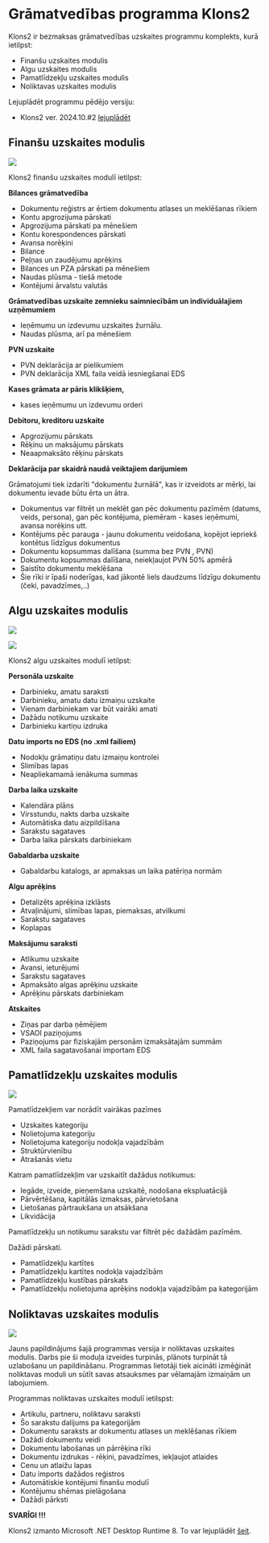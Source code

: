 # Grāmatvedības programma Klons2

Klons2 ir bezmaksas grāmatvedības uzskaites programmu komplekts, kurā ietilpst:
  - Finanšu uzskaites modulis
  - Algu uzskaites modulis
  - Pamatlīdzekļu uzskaites modulis
  - Noliktavas uzskaites modulis

Lejuplādēt programmu pēdējo versiju:
  - Klons2 ver. 2024.10.#2 [lejuplādēt](https://github.com/Camel-RD/Klons2a/releases/latest/download/setup_klons.zip)

## Finanšu uzskaites modulis

![](Img/Klons2f.png?raw=true)

Klons2 finanšu uzskaites modulī ietilpst:

**Bilances grāmatvedība**
  - Dokumentu reģistrs ar ērtiem dokumentu atlases un meklēšanas rīkiem
  - Kontu apgrozijuma pārskati
  - Apgrozijuma pārskati pa mēnešiem
  - Kontu korespondences pārskati
  - Avansa norēķini
  - Bilance
  - Peļņas un zaudējumu aprēķins
  - Bilances un PZA pārskati pa mēnešiem
  - Naudas plūsma - tiešā metode
  - Kontējumi ārvalstu valutās

**Grāmatvedības uzskaite zemnieku saimniecībām un individuālajiem uzņēmumiem**
  - Ieņēmumu un izdevumu uzskaites žurnālu.
  - Naudas plūsma, arī pa mēnešiem

**PVN uzskaite**
  - PVN deklarācija ar pielikumiem 
  - PVN deklarācija XML faila veidā iesniegšanai EDS 

**Kases grāmata ar pāris klikšķiem,**
  - kases ieņēmumu un izdevumu orderi

**Debitoru, kreditoru uzskaite**
  - Apgrozijumu pārskats
  - Rēķinu un maksājumu pārskats
  - Neaapmaksāto rēķinu pārskats

**Deklarācija par skaidrā naudā veiktajiem darijumiem**

Grāmatojumi tiek izdarīti "dokumentu žurnālā", kas ir izveidots ar mērķi, lai dokumentu ievade būtu ērta un ātra.
  - Dokumentus var filtrēt un meklēt gan pēc dokumentu pazīmēm (datums, veids, persona), gan pēc kontējuma, piemēram - kases ieņēmumi, avansa norēķins utt.
  - Kontējums pēc parauga - jaunu dokumentu veidošana, kopējot iepriekš kontētus līdzīgus dokumentus
  - Dokumentu kopsummas dalīšana (summa bez PVN , PVN)
  - Dokumentu kopsummas dalīšana, neiekļaujot PVN 50% apmērā
  - Saistīto dokumentu meklēšana
  - Šie rīki ir īpaši noderīgas, kad jākontē liels daudzums līdzīgu dokumentu (čeki, pavadzīmes,..)
  
  
## Algu uzskaites modulis

![](Img/Klons2a1.png?raw=true)

![](Img/Klons2a2.png?raw=true)

Klons2 algu uzskaites modulī ietilpst:

**Personāla uzskaite**
  - Darbinieku, amatu saraksti
  - Darbinieku, amatu datu izmaiņu uzskaite
  - Vienam darbiniekam var būt vairāki amati
  - Dažādu notikumu uzskaite
  - Darbinieku kartiņu izdruka

**Datu imports no EDS (no .xml failiem)**
  - Nodokļu grāmatiņu datu izmaiņu kontrolei
  - Slimības lapas
  - Neapliekamamā ienākuma summas
  
**Darba laika uzskaite**
  - Kalendāra plāns
  - Virsstundu, nakts darba uzskaite
  - Automātiska datu aizpildīšana
  - Sarakstu sagataves
  - Darba laika pārskats darbiniekam

**Gabaldarba uzskaite**
  - Gabaldarbu katalogs, ar apmaksas un laika patēriņa normām

**Algu aprēķins**
  - Detalizēts aprēķina izklāsts
  - Atvaļinājumi, slimības lapas, piemaksas, atvilkumi
  - Sarakstu sagataves
  - Koplapas

**Maksājumu saraksti**
  - Atlikumu uzskaite
  - Avansi, ieturējumi
  - Sarakstu sagataves
  - Apmaksāto algas aprēķinu uzskaite
  - Aprēķinu pārskats darbiniekam

**Atskaites**
  - Ziņas par darba ņēmējiem
  - VSAOI paziņojums
  - Paziņojums par fiziskajām personām izmaksātajām summām
  - XML faila sagatavošanai importam EDS

## Pamatlīdzekļu uzskaites modulis

![](Img/Klons2p.png?raw=true)

Pamatlīdzekļiem var norādīt vairākas pazīmes
  - Uzskaites kategoriju
  - Nolietojuma kategoriju
  - Nolietojuma kategoriju nodokļa vajadzībām
  - Struktūrvienību
  - Atrašanās vietu

Katram pamatlīdzekļim var uzskaitīt dažādus notikumus:
  - Iegāde, izveide, pieņemšana uzskaitē, nodošana ekspluatācijā
  - Pārvērtēšana, kapitālās izmaksas, pārvietošana
  - Lietošanas pārtraukšana un atsākšana
  - Likvidācija

Pamatlīdzekļu un notikumu sarakstu var filtrēt pēc dažādām pazīmēm.

Dažādi pārskati.
  - Pamatlīdzekļu kartītes
  - Pamatlīdzekļu kartītes nodokļa vajadzībām
  - Pamatlīdzekļu kustības pārskats
  - Pamatlīdzekļu nolietojuma aprēķins nodokļa vajadzībām pa kategorijām

## Noliktavas uzskaites modulis

![](Img/Klons2m.png?raw=true)

Jauns papildinājums šajā programmas versija ir noliktavas uzskaites modulis. Darbs pie ši moduļa izveides turpinās, plānots turpināt tā uzlabošanu un papildināšanu. Programmas lietotāji tiek aicināti izmēģināt noliktavas moduli un sūtīt savas atsauksmes par vēlamajām izmaiņām un labojumiem.

Programmas noliktavas uzskaites modulī ietilspst:
  - Artikulu, partneru, noliktavu saraksti
  - Šo sarakstu dalijums pa kategorijām
  - Dokumentu saraksts ar dokumentu atlases un meklēšanas rīkiem
  - Dažādi dokumentu veidi
  - Dokumentu labošanas un pārrēķina rīki
  - Dokumentu izdrukas - rēķini, pavadzīmes, iekļaujot atlaides
  - Cenu un atlaižu lapas
  - Datu imports dažādos reģistros
  - Automātiskie kontējumi finanšu modulī
  - Kontējumu shēmas pielāgošana
  - Dažādi pārksti

  
**SVARĪGI !!!**

Klons2 izmanto Microsoft .NET Desktop Runtime 8. To var lejuplādēt [šeit](https://dotnet.microsoft.com/en-us/download/dotnet/8.0).
